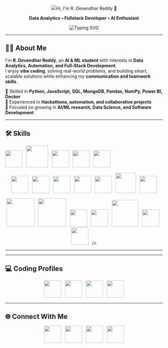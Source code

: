 <p align="center">
  <img src="https://readme-typing-svg.demolab.com?<img
  src="https://readme-typing-svg.herokuapp.com?<img
  src="https://readme-typing-svg.herokuapp.com?<h1 align="center">Hi, I'm R. Devendhar Reddy 👋</h1>
<p align="center"><strong>Data Analytics • Fullstack Developer • AI Enthusiast</strong></p>

<p align="center">
  <!-- Light Golden Yellow -->
  <img src="https://readme-typing-svg.herokuapp.com?font=Fira+Code&weight=600&size=28&duration=3000&pause=800&color=483D8B&center=true&vCenter=true&width=900&repeat=true&lines=Hello%20%F0%9F%91%8B%2C%20I'm%20R.Devendhar%20Reddy%3BData%20Analytics%3BFullstack%20Developer%3BAI%20Enthusiast%3BPython%20%7C%20HTML%20%7C%20CSS%20%7C%20JavaScript%3BPandas%20%7C%20NumPy%20%7C%20Matplotlib%3BAPIs%20%7C%20SQL%20%7C%20MongoDB%3BGitHub%20%7C%20Docker%20%7C%20Power%20BI" alt="Typing SVG"/>
</p>
</p>

</p>


</p>


---
## 👨‍💻 About Me  

I'm **R. Devendhar Reddy**, an **AI & ML student** with interests in **Data Analytics, Automation, and Full-Stack Development**.  
I enjoy **vibe coding**, solving real-world problems, and building smart, scalable solutions while enhancing my **communication and teamwork skills**.  

🔹 Skilled in **Python, JavaScript, SQL, MongoDB, Pandas, NumPy, Power BI, Docker**  
🔹 Experienced in **Hackathons, automation, and collaborative projects**  
🔹 Focused on growing in **AI/ML research, Data Science, and Software Development**  

---

## 🛠️ Skills  

<p align="center">
 
  <img src="https://upload.wikimedia.org/wikipedia/commons/c/c3/Python-logo-notext.svg" width="55"/>&nbsp;&nbsp;
  <img src="https://upload.wikimedia.org/wikipedia/en/d/dd/MySQL_logo.svg" width="70"/>&nbsp;&nbsp;
  <img src="https://s3.amazonaws.com/codechef_shared/press/CodeChef_Logo.png" width="55"/>&nbsp;&nbsp;
  <img src="https://cdn-icons-png.flaticon.com/512/919/919825.png" width="55"/>&nbsp;&nbsp;
  <img src="https://cdn.worldvectorlogo.com/logos/react-2.svg" width="55"/>
</p>

<p align="center">
  <img src="https://cdn-icons-png.flaticon.com/512/732/732212.png" width="55"/>&nbsp;&nbsp;
  <img src="https://cdn-icons-png.flaticon.com/512/732/732190.png" width="55"/>&nbsp;&nbsp;
  <img src="https://cdn-icons-png.flaticon.com/512/5968/5968292.png" width="55"/>&nbsp;&nbsp;
  <img src="https://cdn.worldvectorlogo.com/logos/tailwindcss.svg" width="55"/>&nbsp;&nbsp;
  <img src="https://cdn.worldvectorlogo.com/logos/git-icon.svg" width="55"/>&nbsp;&nbsp;
  <img src="https://cdn-icons-png.flaticon.com/512/919/919853.png" width="65"/>&nbsp;&nbsp;
  <img src="https://cdn-icons-png.flaticon.com/512/733/733553.png" width="55"/>
</p>

<p align="center">
  <img src="https://upload.wikimedia.org/wikipedia/commons/3/31/NumPy_logo_2020.svg" width="90"/>&nbsp;&nbsp;
  <img src="https://upload.wikimedia.org/wikipedia/commons/e/ed/Pandas_logo.svg" width="90"/>&nbsp;&nbsp;
  <img src="https://upload.wikimedia.org/wikipedia/commons/8/84/Matplotlib_icon.svg" width="55"/>&nbsp;&nbsp;
  <img src="https://seaborn.pydata.org/_images/logo-mark-lightbg.svg" width="55"/>&nbsp;&nbsp;
  <img src="https://pytorch.org/assets/images/pytorch-logo.png" width="85"/>&nbsp;&nbsp;
  <img src="https://cdn.worldvectorlogo.com/logos/tensorflow-2.svg" width="55"/>&nbsp;&nbsp;
  <img src="https://upload.wikimedia.org/wikipedia/commons/c/cf/New_Power_BI_Logo.svg" width="55"/>&nbsp;&nbsp;
 />

---

---

## 💻 Coding Profiles  

<p align="center">
  <a href="https://leetcode.com/tejamallam026" target="_blank"><img src="https://upload.wikimedia.org/wikipedia/commons/1/19/LeetCode_logo_black.png" width="55"/></a>&nbsp;&nbsp;
  <a href="https://www.codechef.com/users/tejamallam" target="_blank"><img src="https://s3.amazonaws.com/codechef_shared/press/CodeChef_Logo.png" width="55"/></a>&nbsp;&nbsp;
  <a href="https://www.hackerrank.com/mallamteja" target="_blank"><img src="https://cdn.worldvectorlogo.com/logos/hackerrank.svg" width="55"/></a>&nbsp;&nbsp;
   <a href="https://auth.geeksforgeeks.org/user/mallamsi8z/" target="_blank"><img src="https://upload.wikimedia.org/wikipedia/commons/4/43/GeeksforGeeks.svg" width="55"/></a>
</p>

---

## 🌐 Connect With Me  

<p align="center">
  <a href="https://www.linkedin.com/in/r.devendhar reddy/" target="_blank"><img src="https://cdn-icons-png.flaticon.com/512/174/174857.png" width="55"/></a>&nbsp;&nbsp;
  <a href="https://x.com/Mallam_Teja?s=09" target="_blank"><img src="https://cdn-icons-png.flaticon.com/512/5969/5969020.png" width="55"/></a>&nbsp;&nbsp;
  <a href="https://www.reddit.com/user/Salt_Owl5906/" target="_blank"><img src="https://cdn-icons-png.flaticon.com/512/3670/3670226.png" width="55"/></a>&nbsp;&nbsp;
  <a href="https://github.com/Rdevendharreddy" target="_blank"><img src="https://cdn-icons-png.flaticon.com/512/733/733609.png" width="55"/></a>
</p>
